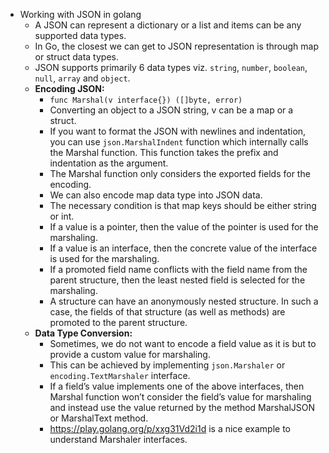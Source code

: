 - Working with JSON in golang
  - A JSON can represent a dictionary or a list and items can be any supported data types.
  - In Go, the closest we can get to JSON representation is through map or struct data types.
  - JSON supports primarily 6 data types viz. `string`, `number`, `boolean`, `null`, `array` and `object`.
  - **Encoding JSON:**
    - `func Marshal(v interface{}) ([]byte, error)`
    - Converting an object to a JSON string, v can be a map or a struct.
    - If you want to format the JSON with newlines and indentation, you can use `json.MarshalIndent` function which internally calls the Marshal function. This function takes the prefix and indentation as the argument.
    - The Marshal function only considers the exported fields for the encoding.
    - We can also encode map data type into JSON data.
    - The necessary condition is that map keys should be either string or int.
    - If a value is a pointer, then the value of the pointer is used for the marshaling.
    - If a value is an interface, then the concrete value of the interface is used for the marshaling.
    - If a promoted field name conflicts with the field name from the parent structure, then the least nested field is selected for the marshaling.
    - A structure can have an anonymously nested structure. In such a case, the fields of that structure (as well as methods) are promoted to the parent structure.
  - **Data Type Conversion:**
    - Sometimes, we do not want to encode a field value as it is but to provide a custom value for marshaling. 
    - This can be achieved by implementing `json.Marshaler` or `encoding.TextMarshaler` interface.
    - If a field’s value implements one of the above interfaces, then Marshal function won’t consider the field’s value for marshaling and instead use the value returned by the method MarshalJSON or MarshalText method.
    - https://play.golang.org/p/xxg31Vd2i1d is a nice example to understand Marshaler interfaces.
